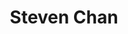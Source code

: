 ---
layout: post
title: Steven Chan
school: NYU
major: Major?
image: https://static.squarespace.com/static/50354720c4aa2d2d3150d3d8/t/527bf679e4b0138d7594b459/1383855748159/steven-circle.jpg?format=300w
position: Business Development
positionURL: http://www.techatnyu.org/position
now: Revivn
twitter: chanstvn
email: t@NYU email?
graduate: 2014
weight: 15
---
